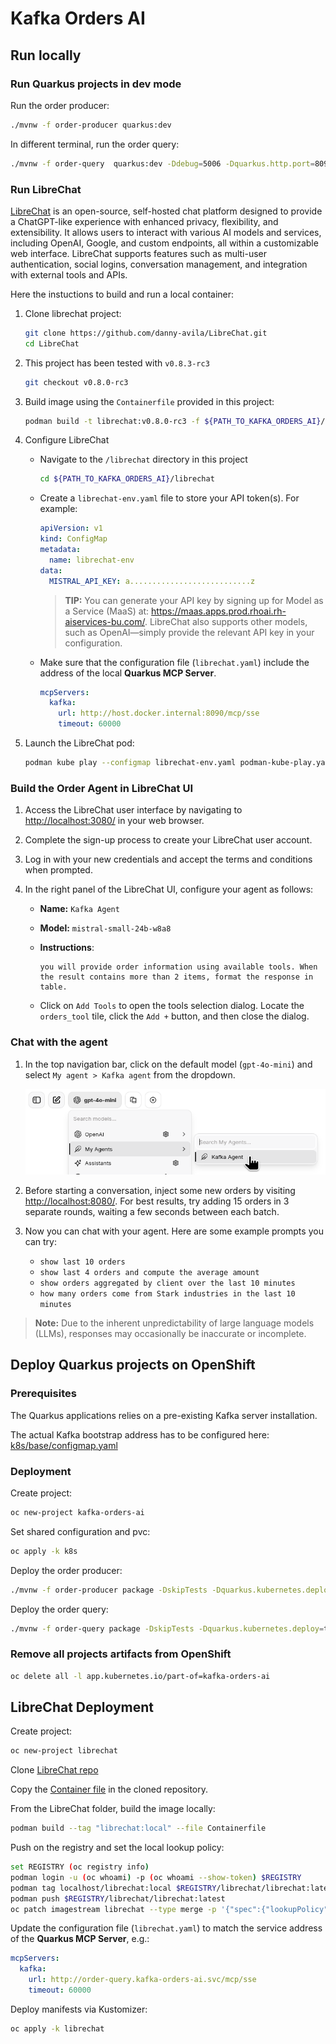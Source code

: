 Kafka Orders AI
========================================================

Run locally
--------------------------------------------------------

### Run Quarkus projects in dev mode

Run the order producer:
```sh
./mvnw -f order-producer quarkus:dev
```

In different terminal, run the order query:

```sh
./mvnw -f order-query  quarkus:dev -Ddebug=5006 -Dquarkus.http.port=8090
```

### Run LibreChat

[LibreChat](https://www.librechat.ai/) is an open-source, self-hosted chat platform designed to provide a ChatGPT-like experience with enhanced privacy, flexibility, and extensibility. It allows users to interact with various AI models and services, including OpenAI, Google, and custom endpoints, all within a customizable web interface. LibreChat supports features such as multi-user authentication, social logins, conversation management, and integration with external tools and APIs.

Here the instuctions to build and run a local container:

1. Clone librechat project:

   ```sh
   git clone https://github.com/danny-avila/LibreChat.git
   cd LibreChat
   ```

2. This project has been tested with `v0.8.3-rc3`

   ```sh
   git checkout v0.8.0-rc3
   ```

3. Build image using the `Containerfile` provided in this project:

   ```sh
   podman build -t librechat:v0.8.0-rc3 -f ${PATH_TO_KAFKA_ORDERS_AI}/librechat/Containerfile .
   ```

4. Configure LibreChat

   - Navigate to the `/librechat` directory in this project

     ```sh
     cd ${PATH_TO_KAFKA_ORDERS_AI}/librechat
     ``` 

   - Create a `librechat-env.yaml` file to store your API token(s). For example:

     ```yaml
     apiVersion: v1
     kind: ConfigMap
     metadata:
       name: librechat-env
     data:
       MISTRAL_API_KEY: a...........................z
     ```

     > **TIP:** You can generate your API key by signing up for Model as a Service (MaaS) at: https://maas.apps.prod.rhoai.rh-aiservices-bu.com/.
     LibreChat also supports other models, such as OpenAI—simply provide the relevant API key in your configuration.

   - Make sure that the configuration file (`librechat.yaml`) include the address of the local **Quarkus MCP Server**.

     ```yaml
     mcpServers:
       kafka:
         url: http://host.docker.internal:8090/mcp/sse
         timeout: 60000 
     ```

5. Launch the LibreChat pod:
  
   ```sh
   podman kube play --configmap librechat-env.yaml podman-kube-play.yaml
   ```

### Build the Order Agent in LibreChat UI

1. Access the LibreChat user interface by navigating to [http://localhost:3080/]() in your web browser.

2. Complete the sign-up process to create your LibreChat user account.

3. Log in with your new credentials and accept the terms and conditions when prompted.

4. In the right panel of the LibreChat UI, configure your agent as follows:

   - **Name:** `Kafka Agent`
   - **Model:** `mistral-small-24b-w8a8`
   - **Instructions**:
     ```
     you will provide order information using available tools. When the result contains more than 2 items, format the response in table.
     ```

   - Click on `Add Tools` to open the tools selection dialog. Locate the `orders_tool` tile, click the `Add +` button, and then close the dialog.

### Chat with the agent

1. In the top navigation bar, click on the default model (`gpt-4o-mini`) and select `My agent > Kafka agent` from the dropdown.

   ![agent selection](/images/agent-selection.png)

2. Before starting a conversation, inject some new orders by visiting [http://localhost:8080/](). For best results, try adding 15 orders in 3 separate rounds, waiting a few seconds between each batch.

3. Now you can chat with your agent. Here are some example prompts you can try:

   - `show last 10 orders`
   - `show last 4 orders and compute the average amount`
   - `show orders aggregated by client over the last 10 minutes`
   - `how many orders come from Stark industries in the last 10 minutes`

> **Note:** Due to the inherent unpredictability of large language models (LLMs), responses may occasionally be inaccurate or incomplete.

Deploy Quarkus projects on OpenShift
--------------------------------------------------------

### Prerequisites

The Quarkus applications relies on a pre-existing Kafka server installation.

The actual Kafka bootstrap address has to be configured here: [k8s/base/configmap.yaml]()

### Deployment

Create project:
```sh
oc new-project kafka-orders-ai
```

Set shared configuration and pvc:
```sh
oc apply -k k8s
```


Deploy the order producer:
```sh
./mvnw -f order-producer package -DskipTests -Dquarkus.kubernetes.deploy=true
```

Deploy the order query:

```sh
./mvnw -f order-query package -DskipTests -Dquarkus.kubernetes.deploy=true
```

### Remove all projects artifacts from OpenShift

```sh
oc delete all -l app.kubernetes.io/part-of=kafka-orders-ai
```

LibreChat Deployment
--------------------------------------------------------

Create project:
```sh
oc new-project librechat
```

Clone [LibreChat repo](https://github.com/danny-avila/LibreChat)

Copy the [Container file](librechat/Containerfile) in the cloned repository.

From the LibreChat folder, build the image locally:

```sh
podman build --tag "librechat:local" --file Containerfile
```

Push on the registry and set the local lookup policy:

```sh
set REGISTRY (oc registry info)
podman login -u (oc whoami) -p (oc whoami --show-token) $REGISTRY
podman tag localhost/librechat:local $REGISTRY/librechat/librechat:latest
podman push $REGISTRY/librechat/librechat:latest
oc patch imagestream librechat --type merge -p '{"spec":{"lookupPolicy":{"local":true}}}'
```

Update the configuration file (`librechat.yaml`) to match the service address of the **Quarkus MCP Server**, e.g.:

```yaml
mcpServers:
  kafka:
    url: http://order-query.kafka-orders-ai.svc/mcp/sse
    timeout: 60000 
```

Deploy manifests via Kustomizer:

```sh
oc apply -k librechat
```